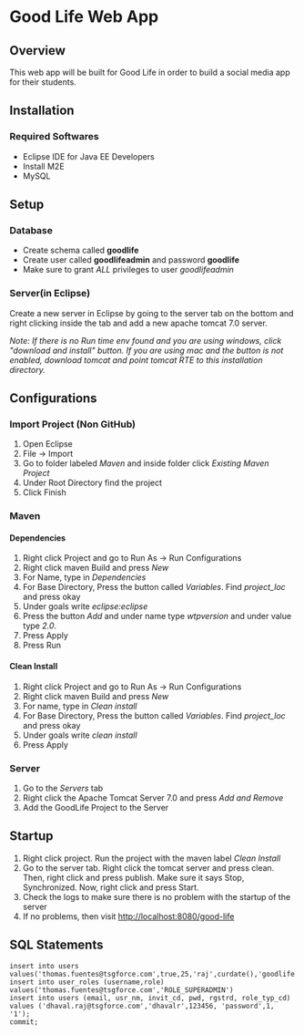 # Good Life Web App

## Overview
This web app will be built for Good Life in order to build a social media app for their students. 

## Installation
### Required Softwares
- Eclipse IDE for Java EE Developers
- Install M2E
- MySQL

## Setup
### Database
- Create schema called **goodlife**
- Create user called **goodlifeadmin** and password **goodlife** 
- Make sure to grant *ALL* privileges to user *goodlifeadmin*

### Server(in Eclipse)
Create a new server in Eclipse by going to the server tab on the bottom and right clicking inside the tab and add a new apache tomcat 7.0 server. 

*Note:  If there is no Run time env found and you are using windows, click "download and install" button.  If you are using mac and the button is not enabled, download tomcat and point tomcat RTE to this installation directory.*

## Configurations
### Import Project (Non GitHub)
1. Open Eclipse
2. File -> Import
3. Go to folder labeled *Maven* and inside folder click *Existing Maven Project*
4. Under Root Directory find the project
5. Click Finish

### Maven 
#### Dependencies
1. Right click Project and go to Run As -> Run Configurations
2. Right click maven Build and press *New*
3. For Name, type in *Dependencies*
4. For Base Directory, Press the button called *Variables*. Find *project_loc* and press okay
5. Under goals write *eclipse:eclipse*
6. Press the button *Add* and under name type *wtpversion* and under value type *2.0*. 
7. Press Apply 
8. Press Run

#### Clean Install
1. Right click Project and go to Run As -> Run Configurations
2. Right click maven Build and press *New*
3. For name, type in *Clean install*
4. For Base Directory, Press the button called *Variables*. Find *project_loc* and press okay
5. Under goals write *clean install*
6. Press Apply

### Server 
1. Go to the *Servers* tab
2. Right click the Apache Tomcat Server 7.0 and press *Add and Remove*
3. Add the GoodLife Project to the Server

## Startup
1. Right click project. Run the project with the maven label *Clean Install*
2. Go to the server tab. Right click the tomcat server and press clean. Then, right click and press publish. Make sure it says Stop, Synchronized. Now, right click and press Start. 
3. Check the logs to make sure there is no problem with the startup of the server
4. If no problems, then visit <http://localhost:8080/good-life>

## SQL Statements
```
insert into users values('thomas.fuentes@tsgforce.com',true,25,'raj',curdate(),'goodlife')
insert into user_roles (username,role) values('thomas.fuentes@tsgforce.com','ROLE_SUPERADMIN')
insert into users (email, usr_nm, invit_cd, pwd, rgstrd, role_typ_cd)
values ('dhaval.raj@tsgforce.com','dhavalr',123456, 'password',1, '1');
commit;

```